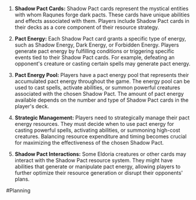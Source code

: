 1. **Shadow Pact Cards:** 
   Shadow Pact cards represent the mystical entities with whom Raqunes forge dark pacts. These cards have unique abilities and effects associated with them. Players include Shadow Pact cards in their decks as a core component of their resource strategy.
    
2. **Pact Energy:** 
   Each Shadow Pact card grants a specific type of energy, such as Shadow Energy, Dark Energy, or Forbidden Energy. Players generate pact energy by fulfilling conditions or triggering specific events tied to their Shadow Pact cards. For example, defeating an opponent's creature or casting certain spells may generate pact energy.
    
3. **Pact Energy Pool:** 
   Players have a pact energy pool that represents their accumulated pact energy throughout the game. The energy pool can be used to cast spells, activate abilities, or summon powerful creatures associated with the chosen Shadow Pact. The amount of pact energy available depends on the number and type of Shadow Pact cards in the player's deck.
    
4. **Strategic Management:** 
   Players need to strategically manage their pact energy resources. They must decide when to use pact energy for casting powerful spells, activating abilities, or summoning high-cost creatures. Balancing resource expenditure and timing becomes crucial for maximizing the effectiveness of the chosen Shadow Pact.
    
5. **Shadow Pact Interactions:** 
   Some Eldoria creatures or other cards may interact with the Shadow Pact resource system. They might have abilities that generate or manipulate pact energy, allowing players to further optimize their resource generation or disrupt their opponents' plans.







#Planning